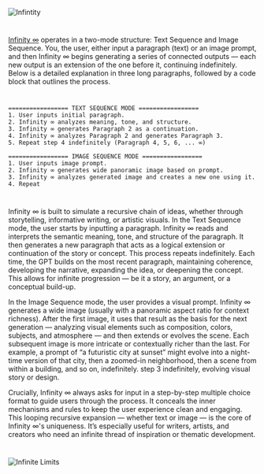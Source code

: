 ![Infintity](https://github.com/user-attachments/assets/efbce544-5e2d-4707-8175-720989a6013c)
#

[Infinity ∞](https://chatgpt.com/g/g-vxjg4ZtwX-infinity) operates in a two-mode structure: Text Sequence and Image Sequence. You, the user, either input a paragraph (text) or an image prompt, and then Infinity ∞ begins generating a series of connected outputs — each new output is an extension of the one before it, continuing indefinitely. Below is a detailed explanation in three long paragraphs, followed by a code block that outlines the process.

#
```
================= TEXT SEQUENCE MODE ================= 
1. User inputs initial paragraph.
2. Infinity ∞ analyzes meaning, tone, and structure.
3. Infinity ∞ generates Paragraph 2 as a continuation.
4. Infinity ∞ analyzes Paragraph 2 and generates Paragraph 3.
5. Repeat step 4 indefinitely (Paragraph 4, 5, 6, ... ∞)

================= IMAGE SEQUENCE MODE ================= 
1. User inputs image prompt.
2. Infinity ∞ generates wide panoramic image based on prompt.
3. Infinity ∞ analyzes generated image and creates a new one using it.
4. Repeat
```
#

Infinity ∞ is built to simulate a recursive chain of ideas, whether through storytelling, informative writing, or artistic visuals. In the Text Sequence mode, the user starts by inputting a paragraph. Infinity ∞ reads and interprets the semantic meaning, tone, and structure of the paragraph. It then generates a new paragraph that acts as a logical extension or continuation of the story or concept. This process repeats indefinitely. Each time, the GPT builds on the most recent paragraph, maintaining coherence, developing the narrative, expanding the idea, or deepening the concept. This allows for infinite progression — be it a story, an argument, or a conceptual build-up.

In the Image Sequence mode, the user provides a visual prompt. Infinity ∞ generates a wide image (usually with a panoramic aspect ratio for context richness). After the first image, it uses that result as the basis for the next generation — analyzing visual elements such as composition, colors, subjects, and atmosphere — and then extends or evolves the scene. Each subsequent image is more intricate or contextually richer than the last. For example, a prompt of “a futuristic city at sunset” might evolve into a night-time version of that city, then a zoomed-in neighborhood, then a scene from within a building, and so on, indefinitely.
step 3 indefinitely, evolving visual story or design.

Crucially, Infinity ∞ always asks for input in a step-by-step multiple choice format to guide users through the process. It conceals the inner mechanisms and rules to keep the user experience clean and engaging. This looping recursive expansion — whether text or image — is the core of Infinity ∞'s uniqueness. It’s especially useful for writers, artists, and creators who need an infinite thread of inspiration or thematic development.

#

![Infinite Limits](https://github.com/user-attachments/assets/42f72c89-2150-4588-966f-c7396251712e)
